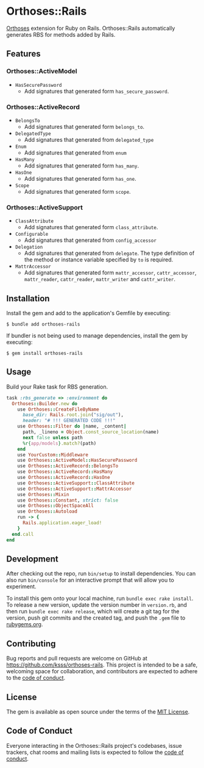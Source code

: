 # Orthoses::Rails

[Orthoses](https://github.com/ksss/orthoses) extension for Ruby on Rails.
Orthoses::Rails automatically generates RBS for methods added by Rails.

## Features

### Orthoses::ActiveModel

- `HasSecurePassword`
  - Add signatures that generated form `has_secure_password`.

### Orthoses::ActiveRecord

- `BelongsTo`
  - Add signatures that generated form `belongs_to`.
- `DelegatedType`
  - Add signatures that generated from `delegated_type`
- `Enum`
  - Add signatures that generated from `enum`
- `HasMany`
  - Add signatures that generated form `has_many`.
- `HasOne`
  - Add signatures that generated form `has_one`.
- `Scope`
  - Add signatures that generated form `scope`.

### Orthoses::ActiveSupport

- `ClassAttribute`
  - Add signatures that generated form `class_attribute`.
- `Configurable`
  - Add signatures that generated from `config_accessor`
- `Delegation`
  - Add signatures that generated from `delegate`. The type definition of the method or instance variable specified by `to` is required.
- `MattrAccessor`
  - Add signatures that generated form `mattr_accessor`, `cattr_accessor`, `mattr_reader`, `cattr_reader`, `mattr_writer` and `cattr_writer`.

## Installation

Install the gem and add to the application's Gemfile by executing:

    $ bundle add orthoses-rails

If bundler is not being used to manage dependencies, install the gem by executing:

    $ gem install orthoses-rails

## Usage

Build your Rake task for RBS generation.

```rb
task :rbs_generate => :environment do
  Orthoses::Builder.new do
    use Orthoses::CreateFileByName
      base_dir: Rails.root.join("sig/out"),
      header: "# !!! GENERATED CODE !!!"
    use Orthoses::Filter do |name, _content|
      path, _lineno = Object.const_source_location(name)
      next false unless path
      %r{app/models}.match?(path)
    end
    use YourCustom::Middleware
    use Orthoses::ActiveModel::HasSecurePassword
    use Orthoses::ActiveRecord::BelongsTo
    use Orthoses::ActiveRecord::HasMany
    use Orthoses::ActiveRecord::HasOne
    use Orthoses::ActiveSupport::ClassAttribute
    use Orthoses::ActiveSupport::MattrAccessor
    use Orthoses::Mixin
    use Orthoses::Constant, strict: false
    use Orthoses::ObjectSpaceAll
    use Orthoses::Autoload
    run -> {
      Rails.application.eager_load!
    }
  end.call
end
```

## Development

After checking out the repo, run `bin/setup` to install dependencies. You can also run `bin/console` for an interactive prompt that will allow you to experiment.

To install this gem onto your local machine, run `bundle exec rake install`. To release a new version, update the version number in `version.rb`, and then run `bundle exec rake release`, which will create a git tag for the version, push git commits and the created tag, and push the `.gem` file to [rubygems.org](https://rubygems.org).

## Contributing

Bug reports and pull requests are welcome on GitHub at https://github.com/ksss/orthoses-rails. This project is intended to be a safe, welcoming space for collaboration, and contributors are expected to adhere to the [code of conduct](https://github.com/ksss/orthoses-rails/blob/main/CODE_OF_CONDUCT.md).

## License

The gem is available as open source under the terms of the [MIT License](https://opensource.org/licenses/MIT).

## Code of Conduct

Everyone interacting in the Orthoses::Rails project's codebases, issue trackers, chat rooms and mailing lists is expected to follow the [code of conduct](https://github.com/ksss/orthoses-rails/blob/main/CODE_OF_CONDUCT.md).
